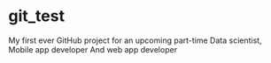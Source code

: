 # git_test
My first ever GitHub project for an upcoming part-time Data scientist, Mobile app developer
And web app developer

